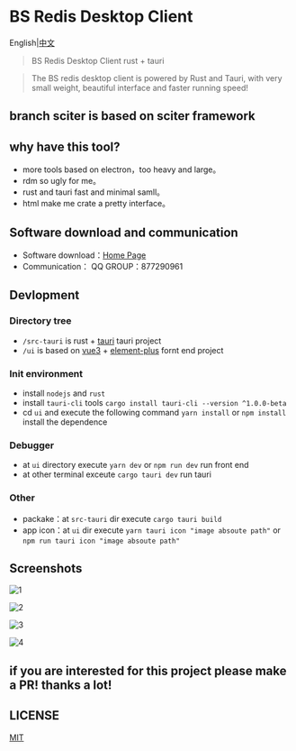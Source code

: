 # BS Redis Desktop Client
English|[中文](./readme_cn.md)

> BS Redis Desktop Client rust + tauri

> The BS redis desktop client is powered by Rust and Tauri, with very small weight, beautiful interface and faster running speed!

## branch sciter is based on sciter framework

## why have this tool?

* more tools based on electron，too heavy and large。
* rdm so ugly for me。
* rust and tauri fast and minimal samll。
* html make me crate a pretty interface。

## Software download and communication

* Software download：[Home Page](http://bs.echosocket.com)
* Communication： QQ GROUP：877290961

## Devlopment

### Directory tree

+ `/src-tauri` is rust + [tauri](https://tauri.studio/) tauri project
+ `/ui` is based on [vue3](https://v3.vuejs.org/) + [element-plus](https://element-plus.org/zh-CN/) fornt end project

### Init environment

- install `nodejs` and `rust`
- install `tauri-cli` tools
  `cargo install tauri-cli --version ^1.0.0-beta`
- cd `ui` and execute the following command
  `yarn install` or `npm install` install the dependence

### Debugger

- at `ui` directory execute `yarn dev` or `npm run dev` run front end
- at other terminal exceute `cargo tauri dev` run tauri 

### Other

- packake：at `src-tauri` dir execute `cargo tauri build`
- app icon：at `ui` dir  execute `yarn tauri icon "image absoute path"` or `npm run tauri icon "image absoute path"`


## Screenshots

![1](https://raw.githubusercontent.com/fuyoo/bs-redis-desktop-client/master/imgs/en_0.png)

![2](https://raw.githubusercontent.com/fuyoo/bs-redis-desktop-client/master/imgs/en_1.png)

![3](https://raw.githubusercontent.com/fuyoo/bs-redis-desktop-client/master/imgs/en_2.png)

![4](https://raw.githubusercontent.com/fuyoo/bs-redis-desktop-client/master/imgs/en_3.png)

## if you are interested for this project please make a PR! thanks a lot!

## LICENSE
[MIT](./LICENSE)
